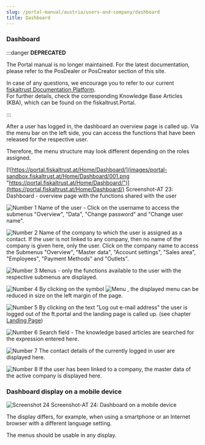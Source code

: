 ```yaml
---
slug: /portal-manual/austria/users-and-company/dashboard
title: Dashboard
---
```


### Dashboard

:::danger **DEPRECATED**

The Portal manual is no longer maintained. For the latest documentation, please refer to the PosDealer or PosCreator section of this site.  

In case of any questions, we encourage you to refer to our current [fiskaltrust Documentation Platform](https://docs.fiskaltrust.cloud).  
For further details, check the corresponding Knowledge Base Articles (KBA), which can be found on the fiskaltrust.Portal.

:::

After a user has logged in, the dashboard an overview page is called up. Via the menu bar on the left side, you can access the functions that have been released for the respective user.

Therefore, the menu structure may look different depending on the roles assigned.

[![https://portal.fiskaltrust.at/Home/Dashboard/](images/portal-sandbox.fiskaltrust.at/Home/Dashboard/001.png "https://portal.fiskaltrust.at/Home/Dashboard/")](https://portal.fiskaltrust.at/Home/Dashboard/)
Screenshot-AT 23: Dashboard - overview page with the functions shared with the user

![Number 1](../images/Numbers/1.png) Name of the user - Click on the username to access the submenus "Overview", "Data", "Change password" and "Change user name".

![Number 2](../images/Numbers/2.png) Name of the company to which the user is assigned as a contact. If the user is not linked to any company, then no name of the company is given here, only the user. Click on the company name to access the Submenus "Overview", "Master data", "Account settings", "Sales area", "Employees", "Payment Methods" and "Outlets".

![Number 3](../images/Numbers/3.png) Menus - only the functions available to the user with the respective submenus are displayed.

![Number 4](../images/Numbers/4.png) By clicking on the symbol ![Menu](../images/Buttons/028.png "Menu") , the displayed menu can be reduced in size on the left margin of the page.

![Number 5](../images/Numbers/5.png) By clicking on the text "Log out e-mail address" the user is logged out of the ft.portal and the landing page is called up. (see chapter [Landing Page](portal.md#landing-page))

![Number 6](../images/Numbers/6.png) Search field - The knowledge based articles are searched for the expression entered here.

![Number 7](../images/Numbers/7.png) The contact details of the currently logged in user are displayed here.

![Number 8](../images/Numbers/8.png) If the user has been linked to a company, the master data of the active company is displayed here.

### Dashboard display on a mobile device

![Screenshot 24](images/portal-sandbox.fiskaltrust.at/Home/Dashboard/002.png)
Screenshot-AT 24: Dashboard on a mobile device

The display differs, for example, when using a smartphone or an Internet browser with a different language setting.

The menus should be usable in any display.
